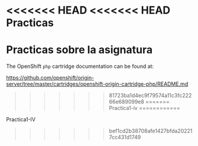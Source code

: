<<<<<<< HEAD
<<<<<<< HEAD
Practicas
=========

Practicas sobre la asignatura
=======
The OpenShift `php` cartridge documentation can be found at:

https://github.com/openshift/origin-server/tree/master/cartridges/openshift-origin-cartridge-php/README.md
>>>>>>> 81723ba1d4ec9f79574a11c3fc22266e689099e8
=======
Practica1-iv
============

Practica1-IV
>>>>>>> bef1cd2b38708afe1427bfda202217cc431d1749
